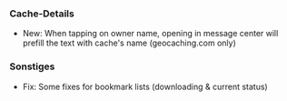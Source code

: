 ### Cache-Details
- New: When tapping on owner name, opening in message center will prefill the text with cache's name (geocaching.com only)

### Sonstiges
- Fix: Some fixes for bookmark lists (downloading & current status)
